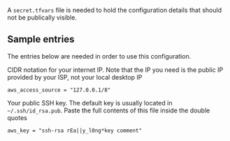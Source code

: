 A `secret.tfvars` file is needed to hold the configuration details that 
should not be publically visible.

## Sample entries
The entries below are needed in order to use this configuration. 

CIDR notation for your internet IP. Note that the IP you need is the public IP provided by your ISP, not your local desktop IP

```
aws_access_source = "127.0.0.1/8"
```

Your public SSH key. The default key is usually located in `~/.ssh/id_rsa.pub`. Paste the full contents of this file inside the double quotes
```
aws_key = "ssh-rsa rEa||y_l0ng*key comment"
```